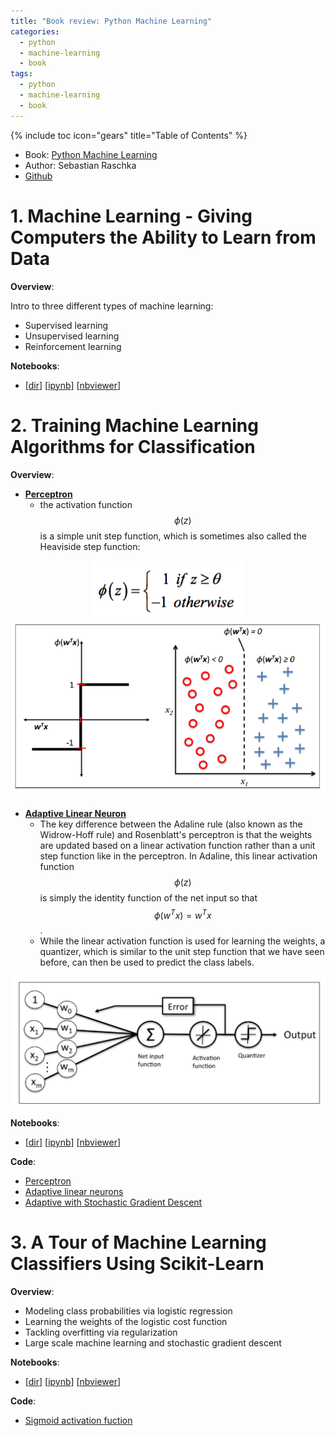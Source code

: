 ```yaml
---
title: "Book review: Python Machine Learning"
categories:
  - python
  - machine-learning
  - book
tags:
  - python
  - machine-learning
  - book
---
```


{% include toc icon="gears" title="Table of Contents" %}

- Book: [Python Machine Learning](https://www.amazon.com/Python-Machine-Learning-Sebastian-Raschka/dp/1783555130)
- Author: Sebastian Raschka
- [Github](https://github.com/rasbt/python-machine-learning-book)

# 1. Machine Learning - Giving Computers the Ability to Learn from Data

__Overview__:

Intro to three different types of machine learning:
  - Supervised learning
  - Unsupervised learning
  - Reinforcement learning

__Notebooks__:

- [[dir](https://github.com/rasbt/python-machine-learning-book/tree/master/code/ch01)] [[ipynb](https://github.com/rasbt/python-machine-learning-book/tree/master/code/ch01/ch01.ipynb)] [[nbviewer](http://nbviewer.ipython.org/github/rasbt/python-machine-learning-book/blob/master/code/ch01/ch01.ipynb)]

# 2. Training Machine Learning Algorithms for Classification

__Overview__:

- __[Perceptron](https://en.wikipedia.org/wiki/Perceptron)__    
    - the activation function $$\phi (z)$$ is a simple unit step function, which is sometimes also called the Heaviside step function:

<div class='post image' align='center'>
  <img src='/post_images/2016-10-22-books-review-python-machine-learning/Screen Shot 2016-10-23 at 8.55.25 PM.png'>
</div>

<div class='post image'>
  <img src='/post_images/2016-10-22-books-review-python-machine-learning/Screen Shot 2016-10-22 at 9.50.14 PM.png'>
</div>

- __[Adaptive Linear Neuron](https://en.wikipedia.org/wiki/ADALINE)__
    - The key difference between the Adaline rule (also known as the Widrow-Hoff rule) and Rosenblatt's perceptron is that the weights are updated based on a linear activation function rather than a unit step function like in the perceptron. In Adaline, this linear activation function $$\phi (z)$$ is simply the identity function of the net input so that $$\phi(w^Tx)= w^Tx$$.
    - While the linear activation function is used for learning the weights, a quantizer, which is similar to the unit step function that we have seen before, can then be used to predict the class labels.

<div class='post image'>
  <img src='/post_images/2016-10-22-books-review-python-machine-learning/Screen Shot 2016-10-22 at 9.54.42 PM.png'>
</div>

__Notebooks__:

- [[dir](https://github.com/rasbt/python-machine-learning-book/tree/master/code/ch02)] [[ipynb](https://github.com/rasbt/python-machine-learning-book/tree/master/code/ch02/ch02.ipynb)] [[nbviewer](http://nbviewer.ipython.org/github/rasbt/python-machine-learning-book/blob/master/code/ch02/ch02.ipynb)]

__Code__:

- [Perceptron](https://github.com/tuanavu/machine-learning-ipython-notebooks/blob/master/books/python-machine-learning-book/code/ch01/perceptron.py)
- [Adaptive linear neurons](https://github.com/tuanavu/machine-learning-ipython-notebooks/blob/master/books/python-machine-learning-book/code/ch01/adaptive_linear_neuron.py)
- [Adaptive with Stochastic Gradient Descent](https://github.com/tuanavu/machine-learning-ipython-notebooks/blob/master/books/python-machine-learning-book/code/ch01/adaptive_online_learning.py)

# 3. A Tour of Machine Learning Classifiers Using Scikit-Learn

__Overview__:

- Modeling class probabilities via logistic regression
- Learning the weights of the logistic cost function
- Tackling overfitting via regularization
- Large scale machine learning and stochastic gradient descent

__Notebooks__:

- [[dir](https://github.com/rasbt/python-machine-learning-book/tree/master/code/ch03)] [[ipynb](https://github.com/rasbt/python-machine-learning-book/tree/master/code/ch03/ch03.ipynb)] [[nbviewer](http://nbviewer.ipython.org/github/rasbt/python-machine-learning-book/blob/master/code/ch03/ch03.ipynb)]

__Code__:

- [Sigmoid activation fuction](https://github.com/tuanavu/machine-learning-ipython-notebooks/blob/master/books/python-machine-learning-book/code/ch02/sigmoid.py)
